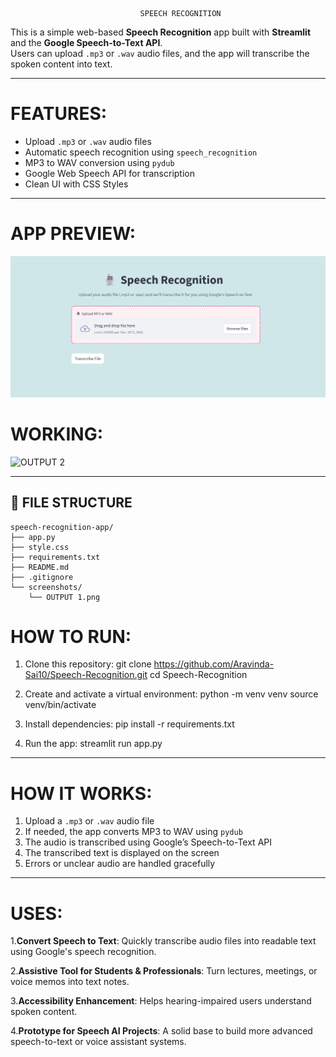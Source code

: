                                  SPEECH RECOGNITION

This is a simple web-based **Speech Recognition** app built with **Streamlit** and the **Google Speech-to-Text API**.  
Users can upload `.mp3` or `.wav` audio files, and the app will transcribe the spoken content into text.

---

# FEATURES:

-  Upload `.mp3` or `.wav` audio files  
-  Automatic speech recognition using `speech_recognition`  
-  MP3 to WAV conversion using `pydub`  
-  Google Web Speech API for transcription  
-  Clean UI with CSS Styles

---

# APP PREVIEW:

![APP PREVIEW](screenshots/OUTPUT%201.png)
# WORKING:
![OUTPUT 2](https://github.com/user-attachments/assets/6e8bdd9f-374f-4986-9aa5-a3dc97330dc7)

---

## 📂 FILE STRUCTURE

```
speech-recognition-app/
├── app.py
├── style.css
├── requirements.txt
├── README.md
├── .gitignore
└── screenshots/
    └── OUTPUT 1.png
```


#  HOW TO RUN:

1. Clone this repository:
   git clone https://github.com/Aravinda-Sai10/Speech-Recognition.git
   cd Speech-Recognition

2. Create and activate a virtual environment:
   python -m venv venv
   source venv/bin/activate  

3. Install dependencies:
   pip install -r requirements.txt

4. Run the app:
   streamlit run app.py

---

# HOW IT WORKS:

1. Upload a `.mp3` or `.wav` audio file  
2. If needed, the app converts MP3 to WAV using `pydub`  
3. The audio is transcribed using Google’s Speech-to-Text API  
4. The transcribed text is displayed on the screen  
5. Errors or unclear audio are handled gracefully

---
# USES:
1.**Convert Speech to Text**:
      Quickly transcribe audio files into readable text using Google's speech recognition.

 2.**Assistive Tool for Students & Professionals**:
      Turn lectures, meetings, or voice memos into text notes.

3.**Accessibility Enhancement**:
     Helps hearing-impaired users understand spoken content.

4.**Prototype for Speech AI Projects**:
    A solid base to build more advanced speech-to-text or voice assistant systems.
